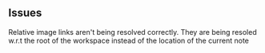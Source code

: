 

## Issues

Relative image links aren't being resolved correctly. They are being resoled w.r.t the root of the workspace instead of the location of the current note